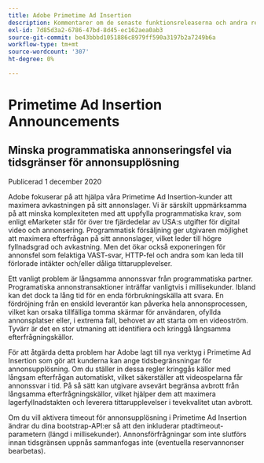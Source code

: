 ```yaml
---
title: Adobe Primetime Ad Insertion
description: Kommentarer om de senaste funktionsreleaserna och andra relaterade nyheter om Primetime Ad Insertion
exl-id: 7d85d3a2-6786-47bd-8d45-ec162aea0ab3
source-git-commit: be43bbbd1051886c8979ff590a3197b2a7249b6a
workflow-type: tm+mt
source-wordcount: '307'
ht-degree: 0%

---
```


# Primetime Ad Insertion Announcements

## Minska programmatiska annonseringsfel via tidsgränser för annonsupplösning

Publicerad 1 december 2020

Adobe fokuserar på att hjälpa våra Primetime Ad Insertion-kunder att maximera avkastningen på sitt annonslager. Vi är särskilt uppmärksamma på att minska komplexiteten med att uppfylla programmatiska krav, som enligt eMarketer står för över tre fjärdedelar av USA:s utgifter för digital video och annonsering. Programmatisk försäljning ger utgivaren möjlighet att maximera efterfrågan på sitt annonslager, vilket leder till högre fyllnadsgrad och avkastning. Men det ökar också exponeringen för annonsfel som felaktiga VAST-svar, HTTP-fel och andra som kan leda till förlorade intäkter och/eller dåliga tittarupplevelser.

Ett vanligt problem är långsamma annonssvar från programmatiska partner. Programatiska annonstransaktioner inträffar vanligtvis i millisekunder. Ibland kan det dock ta lång tid för en enda förbrukningskälla att svara. En fördröjning från en enskild leverantör kan påverka hela annonsprocessen, vilket kan orsaka tillfälliga tomma skärmar för användaren, ofyllda annonsplatser eller, i extrema fall, behovet av att starta om en videoström. Tyvärr är det en stor utmaning att identifiera och kringgå långsamma efterfrågningskällor.

För att åtgärda detta problem har Adobe lagt till nya verktyg i Primetime Ad Insertion som gör att kunderna kan ange tidsbegränsningar för annonsupplösning. Om du ställer in dessa regler kringgås källor med långsam efterfrågan automatiskt, vilket säkerställer att videospelarna får annonssvar i tid. På så sätt kan utgivare avsevärt begränsa avbrott från långsamma efterfrågningskällor, vilket hjälper dem att maximera lagerfyllnadstakten och leverera tittarupplevelser i tevekvalitet utan avbrott.

Om du vill aktivera timeout för annonsupplösning i Primetime Ad Insertion ändrar du dina bootstrap-API:er så att den inkluderar ptadtimeout-parametern (längd i millisekunder).  Annonsförfrågningar som inte slutförs innan tidsgränsen uppnås sammanfogas inte (eventuella reservannonser bearbetas).
